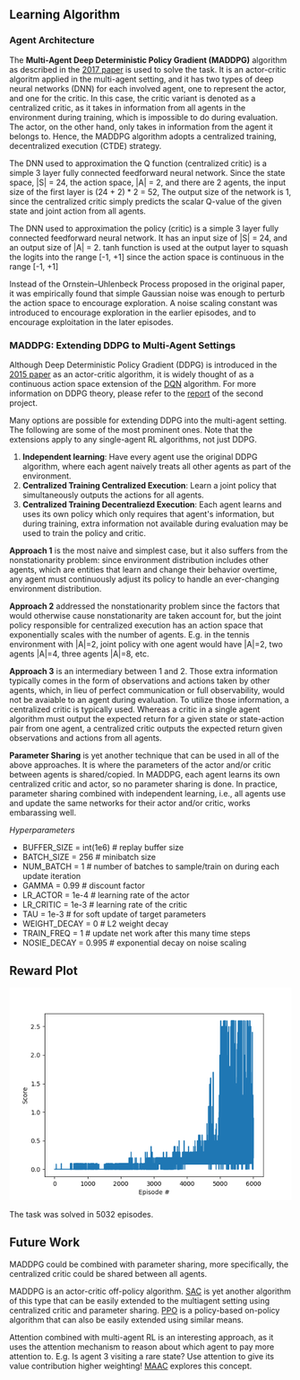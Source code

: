 ## Learning Algorithm

### Agent Architecture
The **Multi-Agent Deep Deterministic Policy Gradient (MADDPG)** algorithm as described in the [2017 paper](maddpg_paper) is used to solve the task. It is an actor-critic algoritm applied in the multi-agent setting, and it has two types of deep neural networks (DNN) for each involved agent, one to represent the actor, and one for the critic. 
In this case, the critic variant is denoted as a centralized critic, as it takes in information from all agents in the environment during training, which is impossible to do during evaluation. The actor, on the other hand, only takes in information from the agent it belongs to. Hence, the MADDPG algorithm adopts a centralized training, decentralized execution (CTDE) strategy.

The DNN used to approximation the Q function (centralized critic) is a simple 3 layer fully connected feedforward neural network. Since the state space, |S| = 24, the action space, |A| = 2, and there are 2 agents, the input size of the first layer is (24 + 2) * 2 = 52, The output size of the network is 1, since the centralized critic simply predicts the scalar Q-value of the given state and joint action from all agents. 

The DNN used to approximation the policy (critic) is a simple 3 layer fully connected feedforward neural network. It has an input size of |S| = 24, and an output size of |A| = 2. tanh function is used at the output layer to squash the logits into the range [-1, +1] since the action space is continuous in the range [-1, +1]

Instead of the Ornstein–Uhlenbeck Process proposed in the original paper, it was empirically found that simple Gaussian noise was enough to perturb the action space to encourage exploration. A noise scaling constant was introduced to encourage exploration in the earlier episodes, and to encourage exploitation in the later episodes.

### MADDPG: Extending DDPG to Multi-Agent Settings
Although Deep Deterministic Policy Gradient (DDPG) is introduced in the [2015 paper][ddpg_paper] as an actor-critic algorithm, it is widely thought of as a continuous action space extension of the [DQN][dqn_paper] algorithm. For more information on DDPG theory, please refer to the [report][p2] of the second project. 

Many options are possible for extending DDPG into the multi-agent setting. The following are some of the most prominent ones. Note that the extensions apply to any single-agent RL algorithms, not just DDPG.

1. __Independent learning__: Have every agent use the original DDPG algorithm, where each agent naively treats all other agents as part of the environment.
2. __Centralized Training Centralized Execution__: Learn a joint policy that simultaneously outputs the actions for all agents. 
3. __Centralized Training Decentraliezd Execution__: Each agent learns and uses its own policy which only requires that agent's information, but during training, extra information not available during evaluation may be used to train the policy and critic. 

__Approach 1__ is the most naive and simplest case, but it also suffers from the nonstationarity problem: since environment distribution includes other agents, which are entities that learn and change their behavior overtime, any agent must continuously adjust its policy to handle an ever-changing environment distribution. 

__Approach 2__ addressed the nonstationarity problem since the factors that would otherwise cause nonstationarity are taken account for, but the joint policy responsible for centralized execution has an action space that exponentially scales with the number of agents. E.g. in the tennis environment with |A|=2, joint policy with one agent would have |A|=2, two agents |A|=4, three agents |A|=8, etc. 

__Approach 3__ is an intermediary between 1 and 2. Those extra information typically comes in the form of observations and actions taken by other agents, which, in lieu of perfect communication or full observability, would not be avaiable to an agent during evaluation. To utilize those information, a centralized critic is typically used. Whereas a critic in a single agent algorithm must output the expected return for a given state or state-action pair from one agent, a centralized critic outputs the expected return given observations and actions from all agents. 

__Parameter Sharing__ is yet another technique that can be used in all of the above approaches. It is where the parameters of the actor and/or critic between agents is shared/copied. In MADDPG, each agent learns its own centralized critic and actor, so no parameter sharing is done. In practice, parameter sharing combined with independent learning, i.e., all agents use and update the same networks for their actor and/or critic, works embarassing well. 


_Hyperparameters_
- BUFFER_SIZE = int(1e6)  # replay buffer size
- BATCH_SIZE = 256        # minibatch size
- NUM_BATCH = 1           # number of batches to sample/train on during each update iteration
- GAMMA = 0.99            # discount factor
- LR_ACTOR = 1e-4         # learning rate of the actor 
- LR_CRITIC = 1e-3        # learning rate of the critic
- TAU = 1e-3              # for soft update of target parameters
- WEIGHT_DECAY = 0        # L2 weight decay
- TRAIN_FREQ = 1          # update net work after this many time steps
- NOSIE_DECAY = 0.995     # exponential decay on noise scaling 

## Reward Plot

![Reward Plot][reward_plot]

The task was solved in 5032 episodes.


## Future Work

MADDPG could be combined with parameter sharing, more specifically, the centralized critic could be shared between all agents. 

MADDPG is an actor-critic off-policy algorithm. [SAC][sac_paper] is yet another algorithm of this type that can be easily extended to the multiagent setting using centralized critic and parameter sharing. [PPO][ppo_paper] is a policy-based on-policy algorithm that can also be easily extended using similar means. 

Attention combined with multi-agent RL is an interesting approach, as it uses the attention mechanism to reason about which agent to pay more attention to. E.g. Is agent 3 visiting a rare state? Use attention to give its value contribution higher weighting! [MAAC][attn_paper] explores this concept. 

<!-- Links -->
[reward_plot]: https://github.com/yutaizhou/drlnd_p3_collab-compet/blob/main/results/MADDPG/result.png
[maddpg_paper]: https://arxiv.org/abs/1706.02275
[ddpg_paper]: https://arxiv.org/abs/1509.02971
[dqn_paper]: https://www.nature.com/articles/nature14236
[sac_paper]: https://arxiv.org/abs/1801.01290
[ppo_paper]: https://arxiv.org/abs/1707.06347
[attn_paper]: https://arxiv.org/abs/1810.02912
[p2]: https://github.com/yutaizhou/drlnd_p2_continuous_control/blob/main/report.md

